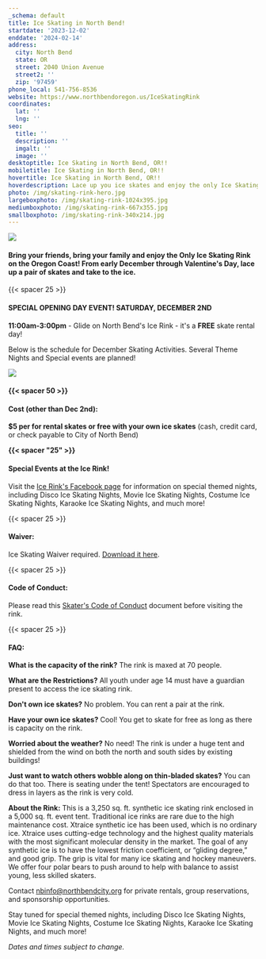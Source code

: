 ```yaml
---
_schema: default
title: Ice Skating in North Bend!
startdate: '2023-12-02'
enddate: '2024-02-14'
address:
  city: North Bend
  state: OR
  street: 2040 Union Avenue
  street2: ''
  zip: '97459'
phone_local: 541-756-8536
website: https://www.northbendoregon.us/IceSkatingRink
coordinates:
  lat: ''
  lng: ''
seo:
  title: ''
  description: ''
  imgalt: ''
  image: ''
desktoptitle: Ice Skating in North Bend, OR!!
mobiletitle: Ice Skating in North Bend, OR!!
hovertitle: Ice Skating in North Bend, OR!!
hoverdescription: Lace up you ice skates and enjoy the only Ice Skating on the Coast!
photo: /img/skating-rink-hero.jpg
largeboxphoto: /img/skating-rink-1024x395.jpg
mediumboxphoto: /img/skating-rink-667x355.jpg
smallboxphoto: /img/skating-rink-340x214.jpg
---
```

![](/img/icerink-festive-med.jpg)

#### Bring your friends, bring your family and enjoy the Only Ice Skating Rink on the Oregon Coast! From early December through Valentine's Day, lace up a pair of skates and take to the ice.&nbsp;

{{< spacer 25 >}}

#### SPECIAL OPENING DAY EVENT! SATURDAY, DECEMBER 2ND

**11:00am-3:00pm** - Glide on North Bend's Ice Rink - it's a **FREE** skate rental day!

Below is the schedule for December Skating Activities. Several Theme Nights and Special events are planned!

![](/img/jan-ice-rink.png)

#### {{< spacer 50 >}}

#### Cost (other than Dec 2nd):

**$5 per for rental skates or free with your own ice skates** (cash, credit card, or check payable to City of North Bend)

**{{< spacer "25" >}}**

#### Special Events at the Ice Rink!

Visit the <a target="_blank" rel="noopener" href="https://www.facebook.com/NorthBendIceSkatingRink">Ice Rink's Facebook page</a> for information on special themed nights, including Disco Ice Skating Nights, Movie Ice Skating Nights, Costume Ice Skating Nights, Karaoke Ice Skating Nights, and much more!

{{< spacer 25 >}}

#### Waiver:

Ice Skating Waiver required. [Download it here](/img/iceskatingwaiverform2013215120622am.pdf).

{{< spacer 25 >}}

#### Code of Conduct:

Please read this [Skater's Code of Conduct](/img/skaterscodeofconduct2013242120622am.pdf) document before visiting the rink.

{{< spacer 25 >}}

#### FAQ:

**What is the capacity of the rink?** The rink is maxed at 70 people.

**What are the Restrictions?** All youth under age 14 must have a guardian present to access the ice skating rink.

**Don't own ice skates?** No problem. You can rent a pair at the rink.

**Have your own ice skates?** Cool! You get to skate for free as long as there is capacity on the rink.

**Worried about the weather?** No need! The rink is under a huge tent and shielded from the wind on both the north and south sides by existing buildings!

**Just want to watch others wobble along on thin-bladed skates?** You can do that too. There is seating under the tent! Spectators are encouraged to dress in layers as the rink is very cold.

**About the Rink:** This is a 3,250 sq. ft. synthetic ice skating rink enclosed in a 5,000 sq. ft. event tent. Traditional ice rinks are rare due to the high maintenance cost. Xtraice synthetic ice has been used, which is no ordinary ice. Xtraice uses cutting-edge technology and the highest quality materials with the most significant molecular density in the market. The goal of any synthetic ice is to have the lowest friction coefficient, or “gliding degree,” and good grip. The grip is vital for many ice skating and hockey maneuvers. We offer four polar bears to push around to help with balance to assist young, less skilled skaters.

Contact [nbinfo@northbendcity.org](mailto:nbinfo@northbendcity.org) for private rentals, group reservations, and sponsorship opportunities.

Stay tuned for special themed nights, including Disco Ice Skating Nights, Movie Ice Skating Nights, Costume Ice Skating Nights, Karaoke Ice Skating Nights, and much more!

*Dates and times subject to change.*